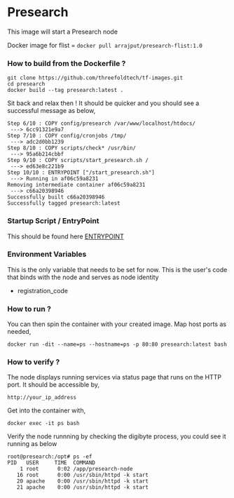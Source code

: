 # Presearch

This image will start a Presearch node 

Docker image for flist = ```docker pull arrajput/presearch-flist:1.0```

### How to build from the Dockerfile ?

```
git clone https://github.com/threefoldtech/tf-images.git
cd presearch
docker build --tag presearch:latest .
```
Sit back and relax then ! It should be quicker and you should see a successful message as below,

```
Step 6/10 : COPY config/presearch /var/www/localhost/htdocs/
 ---> 6cc91321e9a7
Step 7/10 : COPY config/cronjobs /tmp/
 ---> adc2d0bb1239
Step 8/10 : COPY scripts/check* /usr/bin/
 ---> 95a6b214cbbf
Step 9/10 : COPY scripts/start_presearch.sh /
 ---> ed63e8c221b9
Step 10/10 : ENTRYPOINT ["/start_presearch.sh"]
 ---> Running in af06c59a8231
Removing intermediate container af06c59a8231
 ---> c66a20398946
Successfully built c66a20398946
Successfully tagged presearch:latest
```
### Startup Script / EntryPoint

This should be found here [ENTRYPOINT](scripts/start_presearch.sh)

### Environment Variables

This is the only variable that needs to be set for now. This is the user's code that binds with the node and serves as node identity

* registration_code

### How to run ?

You can then spin the container with your created image. Map host ports as needed,

```docker run -dit --name=ps --hostname=ps -p 80:80 presearch:latest bash```
 
### How to verify ?

The node displays running services via status page that runs on the HTTP port. It should be accessible by,

```http://your_ip_address```

Get into the container with,

```docker exec -it ps bash```

Verify the node runnning by checking the digibyte process, you could see it running as below

```
root@presearch:/opt# ps -ef
PID   USER     TIME  COMMAND
    1 root      0:02 /app/presearch-node
   16 root      0:00 /usr/sbin/httpd -k start
   20 apache    0:00 /usr/sbin/httpd -k start
   21 apache    0:00 /usr/sbin/httpd -k start
  

```

